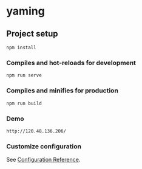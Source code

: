 # yaming

## Project setup
```
npm install
```

### Compiles and hot-reloads for development
```
npm run serve
```

### Compiles and minifies for production
```
npm run build
```

### Demo
```
http://120.48.136.206/
```

### Customize configuration
See [Configuration Reference](https://cli.vuejs.org/config/).
